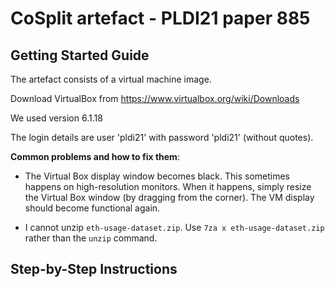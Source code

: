 # CoSplit artefact - PLDI21 paper 885

## Getting Started Guide

The artefact consists of a virtual machine image.

Download VirtualBox from https://www.virtualbox.org/wiki/Downloads

We used version 6.1.18


The login details are user 'pldi21' with password 'pldi21' (without quotes).

**Common problems and how to fix them**:

- The Virtual Box display window becomes black. This sometimes happens on
  high-resolution monitors. When it happens, simply resize the Virtual Box
  window (by dragging from the corner). The VM display should become functional
  again.

- I cannot unzip `eth-usage-dataset.zip`. Use `7za x eth-usage-dataset.zip`
  rather than the `unzip` command.



## Step-by-Step Instructions